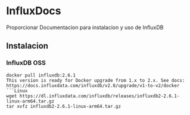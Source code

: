 # InfluxDocs
Proporcionar Documentacion para instalacion y uso de InfluxDB
## Instalacion
### InfluxDB OSS
```Docker Image
docker pull influxdb:2.6.1
This version is ready for Docker upgrade from 1.x to 2.x. See docs: https://docs.influxdata.com/influxdb/v2.0/upgrade/v1-to-v2/docker
```Linux 
wget https://dl.influxdata.com/influxdb/releases/influxdb2-2.6.1-linux-arm64.tar.gz
tar xvfz influxdb2-2.6.1-linux-arm64.tar.gz
